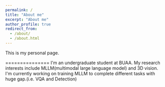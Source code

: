 ```yaml
---
permalink: /
title: "About me"
excerpt: "About me"
author_profile: true
redirect_from: 
  - /about/
  - /about.html
---
```


This is my personal page.

===============
I'm an undergraduate student at BUAA. My research interests include MLLM(multimodal large language model) and 3D vision. I'm currently working on training MLLM to complete different tasks with huge gap.(i.e. VQA and Detection)